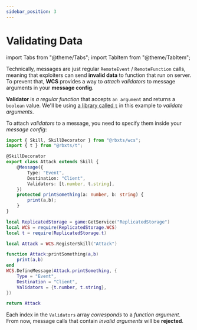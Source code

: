 ```yaml
---
sidebar_position: 3
---
```


# Validating Data

import Tabs from "@theme/Tabs";
import TabItem from "@theme/TabItem";

Technically, messages are just regular `RemoteEvent` / `RemoteFunction` calls, meaning that exploiters can send **invalid data** to function that run on server.
To prevent that, **WCS** provides a way to *attach validators* to message arguments in your **message config**.

**Validator** is *a regular function* that accepts `an argument` and returns a `boolean` value.
We'll be using [a library called `t`](https://github.com/osyrisrblx/t) in this example to *validate arguments*.

To attach *validators* to a message, you need to specify them inside your *message config*:

<Tabs groupId="languages">
<TabItem value="TypeScript" default>

```ts title="attack.ts" showLineNumbers {9}
import { Skill, SkillDecorator } from "@rbxts/wcs";
import { t } from "@rbxts/t";

@SkillDecorator
export class Attack extends Skill {
    @Message({
        Type: "Event",
        Destination: "Client",
        Validators: [t.number, t.string],
    })
    protected printSomething(a: number, b: string) {
        print(a,b);
    }
}
```

</TabItem>
<TabItem value="Luau">

```lua title="attack.lua" showLineNumbers {13}
local ReplicatedStorage = game:GetService("ReplicatedStorage")
local WCS = require(ReplicatedStorage.WCS)
local t = require(ReplicatedStorage.t)

local Attack = WCS.RegisterSkill("Attack")

function Attack:printSomething(a,b)
    print(a,b)
end
WCS.DefineMessage(Attack.printSomething, {
    Type = "Event",
    Destination = "Client",
    Validators = {t.number, t.string},
})

return Attack
```

</TabItem>
</Tabs>

Each index in the `Validators` array *corresponds* to a *function argument*. From now, message calls that contain *invalid arguments* will be **rejected**.